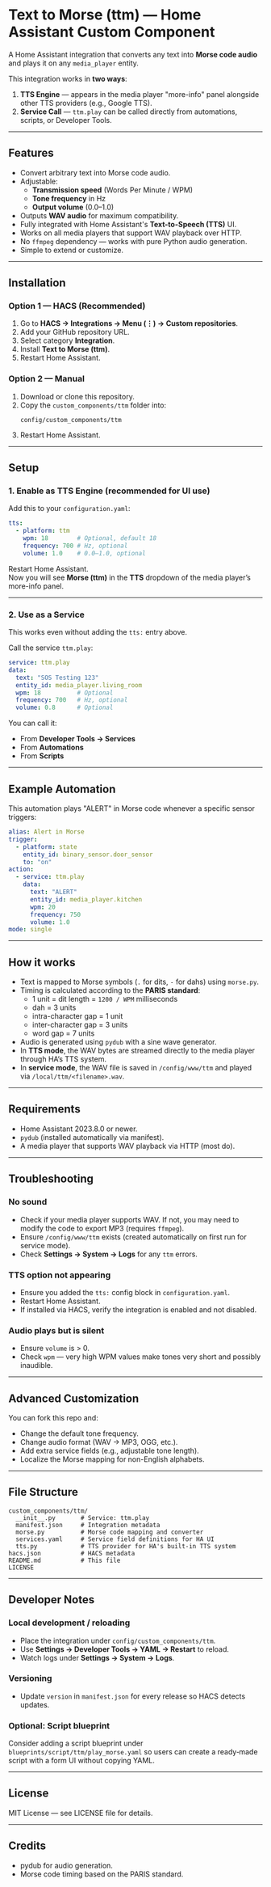 
# Text to Morse (ttm) — Home Assistant Custom Component

A Home Assistant integration that converts any text into **Morse code audio** and plays it on any `media_player` entity.

This integration works in **two ways**:

1. **TTS Engine** — appears in the media player "more-info" panel alongside other TTS providers (e.g., Google TTS).  
2. **Service Call** — `ttm.play` can be called directly from automations, scripts, or Developer Tools.

---

## Features
- Convert arbitrary text into Morse code audio.
- Adjustable:
  - **Transmission speed** (Words Per Minute / WPM)
  - **Tone frequency** in Hz
  - **Output volume** (0.0–1.0)
- Outputs **WAV audio** for maximum compatibility.
- Fully integrated with Home Assistant's **Text-to-Speech (TTS)** UI.
- Works on all media players that support WAV playback over HTTP.
- No `ffmpeg` dependency — works with pure Python audio generation.
- Simple to extend or customize.

---

## Installation

### Option 1 — HACS (Recommended)
1. Go to **HACS → Integrations → Menu (⋮) → Custom repositories**.
2. Add your GitHub repository URL.
3. Select category **Integration**.
4. Install **Text to Morse (ttm)**.
5. Restart Home Assistant.

### Option 2 — Manual
1. Download or clone this repository.
2. Copy the `custom_components/ttm` folder into:
   ```
   config/custom_components/ttm
   ```
3. Restart Home Assistant.

---

## Setup

### 1. Enable as TTS Engine (recommended for UI use)
Add this to your `configuration.yaml`:
```yaml
tts:
  - platform: ttm
    wpm: 18        # Optional, default 18
    frequency: 700 # Hz, optional
    volume: 1.0    # 0.0–1.0, optional
```

Restart Home Assistant.  
Now you will see **Morse (ttm)** in the **TTS** dropdown of the media player’s more-info panel.

---

### 2. Use as a Service
This works even without adding the `tts:` entry above.

Call the service `ttm.play`:

```yaml
service: ttm.play
data:
  text: "SOS Testing 123"
  entity_id: media_player.living_room
  wpm: 18          # Optional
  frequency: 700   # Hz, optional
  volume: 0.8      # Optional
```

You can call it:
- From **Developer Tools → Services**
- From **Automations**
- From **Scripts**

---

## Example Automation
This automation plays "ALERT" in Morse code whenever a specific sensor triggers:

```yaml
alias: Alert in Morse
trigger:
  - platform: state
    entity_id: binary_sensor.door_sensor
    to: "on"
action:
  - service: ttm.play
    data:
      text: "ALERT"
      entity_id: media_player.kitchen
      wpm: 20
      frequency: 750
      volume: 1.0
mode: single
```

---

## How it works
- Text is mapped to Morse symbols (`.` for dits, `-` for dahs) using `morse.py`.
- Timing is calculated according to the **PARIS standard**:
  - 1 unit = dit length = `1200 / WPM` milliseconds
  - dah = 3 units
  - intra-character gap = 1 unit
  - inter-character gap = 3 units
  - word gap = 7 units
- Audio is generated using `pydub` with a sine wave generator.
- In **TTS mode**, the WAV bytes are streamed directly to the media player through HA’s TTS system.
- In **service mode**, the WAV file is saved in `/config/www/ttm` and played via `/local/ttm/<filename>.wav`.

---

## Requirements
- Home Assistant 2023.8.0 or newer.
- `pydub` (installed automatically via manifest).
- A media player that supports WAV playback via HTTP (most do).

---

## Troubleshooting

### No sound
- Check if your media player supports WAV. If not, you may need to modify the code to export MP3 (requires `ffmpeg`).
- Ensure `/config/www/ttm` exists (created automatically on first run for service mode).
- Check **Settings → System → Logs** for any `ttm` errors.

### TTS option not appearing
- Ensure you added the `tts:` config block in `configuration.yaml`.
- Restart Home Assistant.
- If installed via HACS, verify the integration is enabled and not disabled.

### Audio plays but is silent
- Ensure `volume` is > 0.
- Check `wpm` — very high WPM values make tones very short and possibly inaudible.

---

## Advanced Customization
You can fork this repo and:
- Change the default tone frequency.
- Change audio format (WAV → MP3, OGG, etc.).
- Add extra service fields (e.g., adjustable tone length).
- Localize the Morse mapping for non-English alphabets.

---

## File Structure
```
custom_components/ttm/
  __init__.py       # Service: ttm.play
  manifest.json     # Integration metadata
  morse.py          # Morse code mapping and converter
  services.yaml     # Service field definitions for HA UI
  tts.py            # TTS provider for HA's built-in TTS system
hacs.json           # HACS metadata
README.md           # This file
LICENSE
```

---

## Developer Notes

### Local development / reloading
- Place the integration under `config/custom_components/ttm`.
- Use **Settings → Developer Tools → YAML → Restart** to reload.
- Watch logs under **Settings → System → Logs**.

### Versioning
- Update `version` in `manifest.json` for every release so HACS detects updates.

### Optional: Script blueprint
Consider adding a script blueprint under `blueprints/script/ttm/play_morse.yaml` so users can create a ready‑made script with a form UI without copying YAML.

---

## License
MIT License — see LICENSE file for details.

---

## Credits
- pydub for audio generation.
- Morse code timing based on the PARIS standard.
